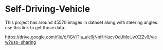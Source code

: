 # Self-Driving-Vehicle

This project has around 45570 images in dataset along with steering angles. use this link to get those data.

https://drive.google.com/file/d/1GViTla_aie9jNnHHiucvOdJMoUwXZZv9/view?usp=sharing
